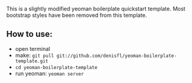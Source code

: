 
This is a slightly modified yeoman boilerplate quickstart template. Most bootstrap styles have been removed from this template.

How to use:
---------------

  - open terminal
  - make: `git pull git://github.com/denisfl/yeoman-boilerplate-template.git`
  - `cd yeoman-boilerplate-template`
  - run yeoman: `yeoman server`
